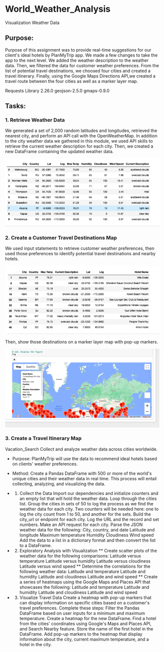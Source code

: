 # World_Weather_Analysis
Visualization Weather Data

## Purpose:

Purpose of this assignment was to provide real-time suggestions for our client's ideal hotels by PlanMyTrip app. We made a few changes to take the app to the next level. We added the weather description to the weather data. Then, we filtered the data for customer weather preferences. From the list of potential travel destinations, we choosed four cities and created a travel itinerary. Finally, using the Google Maps Directions API,we created a travel route between the four cities as well as a marker layer map.

Requests Library 2.26.0 
geojson-2.5.0
gmaps-0.9.0 

## Tasks: 

### 1. Retrieve Weather Data

We generated a set of 2,000 random latitudes and longitudes, retrieved the nearest city, and perform an API call with the OpenWeatherMap. In addition to the city weather data we gathered in this module, we used API skills to retrieve the current weather description for each city. Then, we created a new DataFrame containing the updated weather data.

![DataFrame.png](/Weather_Database/DataFrame.png) 

### 2. Create a Customer Travel Destinations Map

We used input statements to retrieve customer weather preferences, then used those preferences to identify potential travel destinations and nearby hotels. 

![hotels.png](/Vacation_Search/hotels.png) 

Then, show those destinations on a marker layer map with pop-up markers.

![WeatherPy_vacation_map.png](/Vacation_Search/WeatherPy_vacation_map.png) 

### 3. Create a Travel Itinerary Map




Vacation_Search
Collect and analyze weather data across cities worldwide.
* Purpose: PlanMyTrip will use the data to recommend ideal hotels based on clients' weather preferences.
* Method: Create a Pandas DataFrame with 500 or more of the world's unique cities and their weather data in real time. This process will entail collecting, analyzing, and visualizing the data.

* 1. Collect the Data
Import our dependencies and initialize counters and an empty list that will hold the weather data.
Loop through the cities list.
Group the cities in sets of 50 to log the process as we find the weather data for each city.
Two counters will be needed here: one to log the city count from 1 to 50, and another for the sets.
Build the city_url or endpoint for each city.
Log the URL and the record and set numbers.
Make an API request for each city.
Parse the JSON weather data for the following:
City, country, and date
Latitude and longitude
Maximum temperature
Humidity
Cloudiness
Wind speed
Add the data to a list in a dictionary format and then convert the list to a DataFrame.
* 2. Exploratory Analysis with Visualization
** Create scatter plots of the weather data for the following comparisons:
Latitude versus temperature
Latitude versus humidity
Latitude versus cloudiness
Latitude versus wind speed
** Determine the correlations for the following weather data:
Latitude and temperature
Latitude and humidity
Latitude and cloudiness
Latitude and wind speed
** Create a series of heatmaps using the Google Maps and Places API that showcases the following:
Latitude and temperature
Latitude and humidity
Latitude and cloudiness
Latitude and wind speed
* 3. Visualize Travel Data
Create a heatmap with pop-up markers that can display information on specific cities based on a customer's travel preferences. Complete these steps:
Filter the Pandas DataFrame based on user inputs for a minimum and maximum temperature.
Create a heatmap for the new DataFrame.
Find a hotel from the cities' coordinates using Google's Maps and Places API, and Search Nearby feature.
Store the name of the first hotel in the DataFrame.
Add pop-up markers to the heatmap that display information about the city, current maximum temperature, and a hotel in the city.
